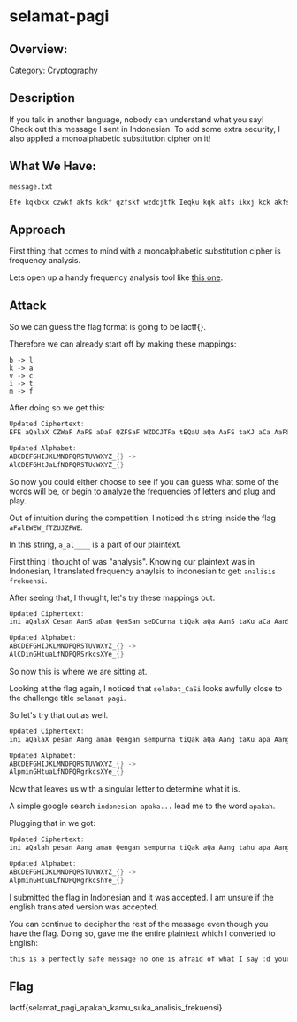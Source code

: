 # selamat-pagi

## Overview:

Category: Cryptography

## Description

If you talk in another language, nobody can understand what you say! Check out this message I sent in Indonesian. To add some extra security, I also applied a monoalphabetic substitution cipher on it!

## What We Have:

```message.txt```
```c
Efe kqkbkx czwkf akfs kdkf qzfskf wzdcjtfk Ieqku kqk akfs ikxj kck akfs wkak ukikukf :Q Lzfqztk ukdj kqk qe wefe: bkvim{wzbkdki_ckse_kckukx_ukdj_wjuk_kfkbewew_mtzujzfwe}
```

## Approach

First thing that comes to mind with a monoalphabetic substitution cipher is frequency analysis.

Lets open up a handy frequency analysis tool like [this one](joshcrates.py).

## Attack

So we can guess the flag format is going to be lactf{}.

Therefore we can already start off by making these mappings:
```text
b -> l
k -> a
v -> c
i -> t
m -> f
```

After doing so we get this:
```c
Updated Ciphertext:
EFE aQalaX CZWaF AaFS aDaF QZFSaF WZDCJTFa tEQaU aQa AaFS taXJ aCa AaFS WaAa UataUaF :Q LZFQZTa UaDJ aQa QE WEFE: lactf{WZlaDat_CaSE_aCaUaX_UaDJ_WJUa_aFalEWEW_fTZUJZFWE}

Updated Alphabet:
ABCDEFGHIJKLMNOPQRSTUVWXYZ_{} ->
AlCDEFGHtJaLfNOPQRSTUcWXYZ_{}
```

So now you could either choose to see if you can guess what some of the words will be, or begin to analyze the frequencies of letters and plug and play.

Out of intuition during the competition, I noticed this string inside the flag `aFalEWEW_fTZUJZFWE`.

In this string, `a_al____` is a part of our plaintext. 

First thing I thought of was "analysis". Knowing our plaintext was in Indonesian, I translated frequency anaylsis to indonesian to get:  `analisis frekuensi`.

After seeing that, I thought, let's try these mappings out.

```c
Updated Ciphertext:
ini aQalaX Cesan AanS aDan QenSan seDCurna tiQak aQa AanS taXu aCa AanS saAa katakan :Q LenQera kaDu aQa Qi sini: lactf{selaDat_CaSi_aCakaX_kaDu_suka_analisis_frekuensi}

Updated Alphabet:
ABCDEFGHIJKLMNOPQRSTUVWXYZ_{} ->
AlCDinGHtuaLfNOPQRSrkcsXYe_{}
```

So now this is where we are sitting at. 

Looking at the flag again, I noticed that `selaDat_CaSi` looks awfully close to the challenge title `selamat pagi`. 

So let's try that out as well.

```c
Updated Ciphertext:
ini aQalaX pesan Aang aman Qengan sempurna tiQak aQa Aang taXu apa Aang saAa katakan :Q LenQera kamu aQa Qi sini: lactf{selamat_pagi_apakaX_kamu_suka_analisis_frekuensi}

Updated Alphabet:
ABCDEFGHIJKLMNOPQRSTUVWXYZ_{} ->
AlpminGHtuaLfNOPQRgrkcsXYe_{}
```

Now that leaves us with a singular letter to determine what it is.

A simple google search `indonesian apaka...` lead me to the word `apakah`.

Plugging that in we got:

```c
Updated Ciphertext:
ini aQalah pesan Aang aman Qengan sempurna tiQak aQa Aang tahu apa Aang saAa katakan :Q LenQera kamu aQa Qi sini: lactf{selamat_pagi_apakah_kamu_suka_analisis_frekuensi}

Updated Alphabet:
ABCDEFGHIJKLMNOPQRSTUVWXYZ_{} ->
AlpminGHtuaLfNOPQRgrkcshYe_{}
```

I submitted the flag in Indonesian and it was accepted. I am unsure if the english translated version was accepted.

You can continue to decipher the rest of the message even though you have the flag. Doing so, gave me the entire plaintext which I converted to English:

```c
this is a perfectly safe message no one is afraid of what I say :d your flag is here: lactf{good_morning_what_you_like_frequency_analysis}
```

## Flag

lactf{selamat_pagi_apakah_kamu_suka_analisis_frekuensi}
